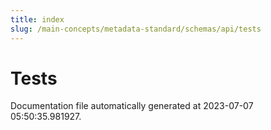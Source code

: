 ```yaml
---
title: index
slug: /main-concepts/metadata-standard/schemas/api/tests
---
```


# Tests

Documentation file automatically generated at 2023-07-07 05:50:35.981927.
